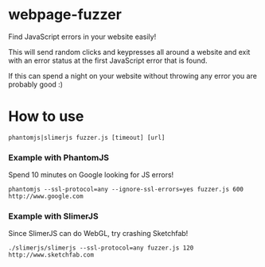 # webpage-fuzzer

Find JavaScript errors in your website easily!

This will send random clicks and keypresses all around a website and exit with an error status at the first JavaScript error that is found.

If this can spend a night on your website without throwing any error you are probably good :)


# How to use

```
phantomjs|slimerjs fuzzer.js [timeout] [url]
```

### Example with PhantomJS

Spend 10 minutes on Google looking for JS errors!

```
phantomjs --ssl-protocol=any --ignore-ssl-errors=yes fuzzer.js 600 http://www.google.com
```

### Example with SlimerJS

Since SlimerJS can do WebGL, try crashing Sketchfab!

```
./slimerjs/slimerjs --ssl-protocol=any fuzzer.js 120 http://www.sketchfab.com
```

